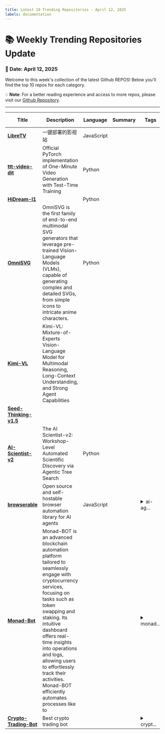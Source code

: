 ```yaml
---
title: Latest 10 Trending Repositories - April 12, 2025
labels: documentation
---
```

# 📚 Weekly Trending Repositories Update

### 📅 Date: April 12, 2025

Welcome to this week's collection of the latest Github REPOS! Below you'll find the top 10 repos for each category.

💡 **Note**: For a better reading experience and access to more repos, please visit our [Github Repository](https://github.com/marc-ko/daily-trending-repo).

---

| **Title** | **Description** | **Language** | **Summary** | **Tags** | **Stars Count** |
| --- | --- | --- | --- | --- | --- |
| **[LibreTV](https://github.com/bestZwei/LibreTV)** | 一键部署的影视站 | JavaScript |  |  | 1200 |
| **[ttt-video-dit](https://github.com/test-time-training/ttt-video-dit)** | Official PyTorch implementation of One-Minute Video Generation with Test-Time Training | Python |  |  | 1024 |
| **[HiDream-I1](https://github.com/HiDream-ai/HiDream-I1)** |  | Python |  |  | 780 |
| **[OmniSVG](https://github.com/OmniSVG/OmniSVG)** | OmniSVG is the first family of end-to-end multimodal SVG generators that leverage pre-trained Vision-Language Models (VLMs), capable of generating complex and detailed SVGs, from simple icons to intricate anime characters. | Python |  |  | 755 |
| **[Kimi-VL](https://github.com/MoonshotAI/Kimi-VL)** | Kimi-VL: Mixture-of-Experts Vision-Language Model for Multimodal Reasoning, Long-Context Understanding, and Strong Agent Capabilities |  |  |  | 498 |
| **[Seed-Thinking-v1.5](https://github.com/ByteDance-Seed/Seed-Thinking-v1.5)** |  |  |  |  | 461 |
| **[AI-Scientist-v2](https://github.com/SakanaAI/AI-Scientist-v2)** | The AI Scientist-v2: Workshop-Level Automated Scientific Discovery via Agentic Tree Search | Python |  |  | 421 |
| **[browserable](https://github.com/browserable/browserable)** | Open source and self-hostable browser automation library for AI agents | JavaScript |  | <details><summary>ai-ag...</summary><p>ai-agents, ai-tools, browser-automation, javascript, playwright</p></details> | 373 |
| **[Monad-Bot](https://github.com/Rusher-spec/Monad-Bot)** | Monad-BOT is an advanced blockchain automation platform tailored to seamlessly engage with cryptocurrency services, focusing on tasks such as token swapping and staking. Its intuitive dashboard offers real-time insights into operations and logs, allowing users to effortlessly track their activities. Monad-BOT efficiently automates processes like to |  |  | <details><summary>monad...</summary><p>monad, monad-airdrop, monad-airdrop-access, monad-autom, monad-automation, monad-bot, monad-chain, monad-crypto-airdrop, monad-crypto-event-launch, monad-decentralized, monad-network, monad-score, monad-script, monad-soft, monad-testnet, monad-token-earnings, monad-tool, monad-types</p></details> | 308 |
| **[Crypto-Trading-Bot](https://github.com/Capixabao/Crypto-Trading-Bot)** | Best crypto trading bot |  |  | <details><summary>crypt...</summary><p>crypto-bot, crypto-cyrrency-bot, crypto-token, crypto-tool, crypto-tool-2025, crypto-tools, crypto-trading, tokens, trading, trading-algorithms, trading-bot, trading-software, trading-strategies, trading-strategy, tradingbot</p></details> | 308 |

